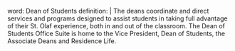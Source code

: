 word: Dean of Students
definition: |
  The deans coordinate and direct services and programs designed to assist students in taking full advantage of their St. Olaf experience, both in and out of the classroom. The Dean of Students Office Suite is home to the Vice President, Dean of Students, the Associate Deans and Residence Life.
